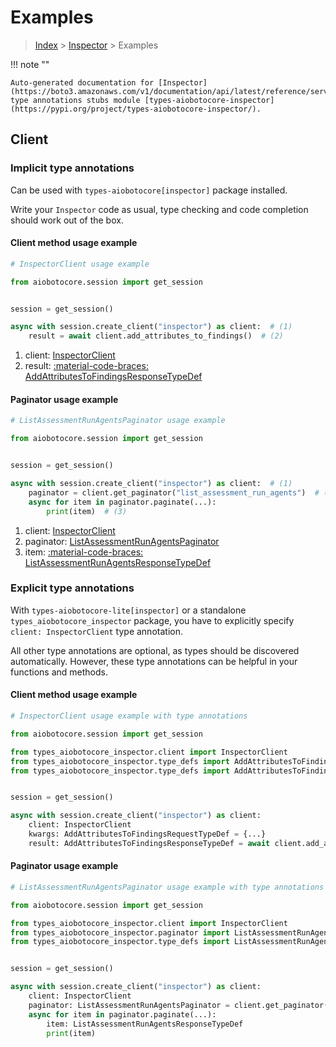 # Examples

> [Index](../README.md) > [Inspector](./README.md) > Examples

!!! note ""

    Auto-generated documentation for [Inspector](https://boto3.amazonaws.com/v1/documentation/api/latest/reference/services/inspector.html#inspector)
    type annotations stubs module [types-aiobotocore-inspector](https://pypi.org/project/types-aiobotocore-inspector/).

## Client

### Implicit type annotations

Can be used with `types-aiobotocore[inspector]` package installed.

Write your `Inspector` code as usual,
type checking and code completion should work out of the box.



#### Client method usage example

```python
# InspectorClient usage example

from aiobotocore.session import get_session


session = get_session()

async with session.create_client("inspector") as client:  # (1)
    result = await client.add_attributes_to_findings()  # (2)
```

1. client: [InspectorClient](./client.md)
2. result: [:material-code-braces: AddAttributesToFindingsResponseTypeDef](./type_defs.md#addattributestofindingsresponsetypedef)



#### Paginator usage example

```python
# ListAssessmentRunAgentsPaginator usage example

from aiobotocore.session import get_session


session = get_session()

async with session.create_client("inspector") as client:  # (1)
    paginator = client.get_paginator("list_assessment_run_agents")  # (2)
    async for item in paginator.paginate(...):
        print(item)  # (3)
```

1. client: [InspectorClient](./client.md)
2. paginator: [ListAssessmentRunAgentsPaginator](./paginators.md#listassessmentrunagentspaginator)
3. item: [:material-code-braces: ListAssessmentRunAgentsResponseTypeDef](./type_defs.md#listassessmentrunagentsresponsetypedef)




### Explicit type annotations

With `types-aiobotocore-lite[inspector]`
or a standalone `types_aiobotocore_inspector` package, you have to explicitly specify
`client: InspectorClient` type annotation.

All other type annotations are optional, as types should be discovered automatically.
However, these type annotations can be helpful in your functions and methods.


#### Client method usage example

```python
# InspectorClient usage example with type annotations

from aiobotocore.session import get_session

from types_aiobotocore_inspector.client import InspectorClient
from types_aiobotocore_inspector.type_defs import AddAttributesToFindingsResponseTypeDef
from types_aiobotocore_inspector.type_defs import AddAttributesToFindingsRequestTypeDef


session = get_session()

async with session.create_client("inspector") as client:
    client: InspectorClient
    kwargs: AddAttributesToFindingsRequestTypeDef = {...}
    result: AddAttributesToFindingsResponseTypeDef = await client.add_attributes_to_findings(**kwargs)
```



#### Paginator usage example

```python
# ListAssessmentRunAgentsPaginator usage example with type annotations

from aiobotocore.session import get_session

from types_aiobotocore_inspector.client import InspectorClient
from types_aiobotocore_inspector.paginator import ListAssessmentRunAgentsPaginator
from types_aiobotocore_inspector.type_defs import ListAssessmentRunAgentsResponseTypeDef


session = get_session()

async with session.create_client("inspector") as client:
    client: InspectorClient
    paginator: ListAssessmentRunAgentsPaginator = client.get_paginator("list_assessment_run_agents")
    async for item in paginator.paginate(...):
        item: ListAssessmentRunAgentsResponseTypeDef
        print(item)
```


